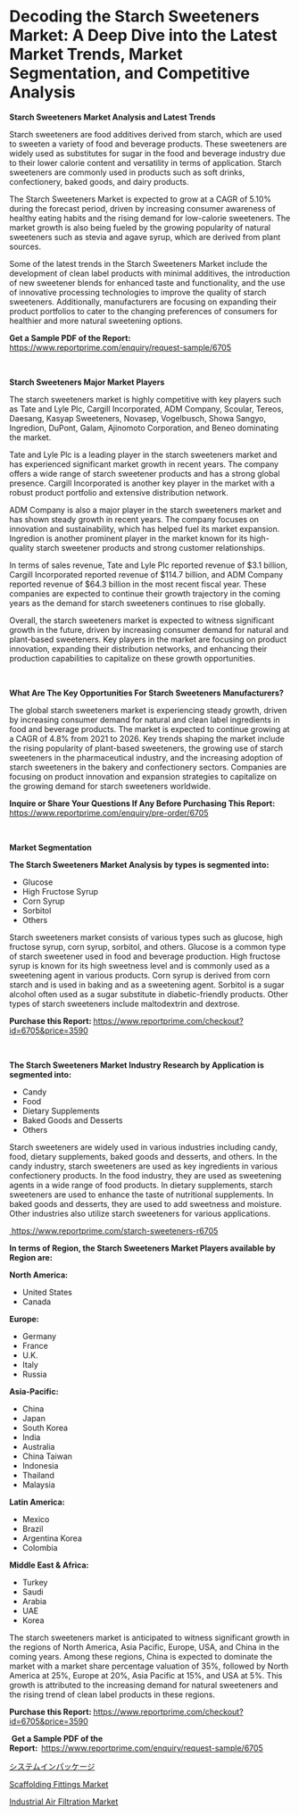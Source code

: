 <p><h1>Decoding the Starch Sweeteners Market: A Deep Dive into the Latest Market Trends, Market Segmentation, and Competitive Analysis</h1></p><p><strong>Starch Sweeteners Market Analysis and Latest Trends</strong></p>
<p><p>Starch sweeteners are food additives derived from starch, which are used to sweeten a variety of food and beverage products. These sweeteners are widely used as substitutes for sugar in the food and beverage industry due to their lower calorie content and versatility in terms of application. Starch sweeteners are commonly used in products such as soft drinks, confectionery, baked goods, and dairy products.</p><p>The Starch Sweeteners Market is expected to grow at a CAGR of 5.10% during the forecast period, driven by increasing consumer awareness of healthy eating habits and the rising demand for low-calorie sweeteners. The market growth is also being fueled by the growing popularity of natural sweeteners such as stevia and agave syrup, which are derived from plant sources.</p><p>Some of the latest trends in the Starch Sweeteners Market include the development of clean label products with minimal additives, the introduction of new sweetener blends for enhanced taste and functionality, and the use of innovative processing technologies to improve the quality of starch sweeteners. Additionally, manufacturers are focusing on expanding their product portfolios to cater to the changing preferences of consumers for healthier and more natural sweetening options.</p></p>
<p><strong>Get a Sample PDF of the Report:&nbsp;</strong> <a href="https://www.reportprime.com/enquiry/request-sample/6705">https://www.reportprime.com/enquiry/request-sample/6705</a></p>
<p>&nbsp;</p>
<p><strong>Starch Sweeteners Major Market Players</strong></p>
<p><p>The starch sweeteners market is highly competitive with key players such as Tate and Lyle Plc, Cargill Incorporated, ADM Company, Scoular, Tereos, Daesang, Kasyap Sweeteners, Novasep, Vogelbusch, Showa Sangyo, Ingredion, DuPont, Galam, Ajinomoto Corporation, and Beneo dominating the market.</p><p>Tate and Lyle Plc is a leading player in the starch sweeteners market and has experienced significant market growth in recent years. The company offers a wide range of starch sweetener products and has a strong global presence. Cargill Incorporated is another key player in the market with a robust product portfolio and extensive distribution network. </p><p>ADM Company is also a major player in the starch sweeteners market and has shown steady growth in recent years. The company focuses on innovation and sustainability, which has helped fuel its market expansion. Ingredion is another prominent player in the market known for its high-quality starch sweetener products and strong customer relationships.  </p><p>In terms of sales revenue, Tate and Lyle Plc reported revenue of $3.1 billion, Cargill Incorporated reported revenue of $114.7 billion, and ADM Company reported revenue of $64.3 billion in the most recent fiscal year. These companies are expected to continue their growth trajectory in the coming years as the demand for starch sweeteners continues to rise globally.</p><p>Overall, the starch sweeteners market is expected to witness significant growth in the future, driven by increasing consumer demand for natural and plant-based sweeteners. Key players in the market are focusing on product innovation, expanding their distribution networks, and enhancing their production capabilities to capitalize on these growth opportunities.</p></p>
<p>&nbsp;</p>
<p><strong>What Are The Key Opportunities For Starch Sweeteners Manufacturers?</strong></p>
<p><p>The global starch sweeteners market is experiencing steady growth, driven by increasing consumer demand for natural and clean label ingredients in food and beverage products. The market is expected to continue growing at a CAGR of 4.8% from 2021 to 2026. Key trends shaping the market include the rising popularity of plant-based sweeteners, the growing use of starch sweeteners in the pharmaceutical industry, and the increasing adoption of starch sweeteners in the bakery and confectionery sectors. Companies are focusing on product innovation and expansion strategies to capitalize on the growing demand for starch sweeteners worldwide.</p></p>
<p><strong>Inquire or Share Your Questions If Any Before Purchasing This Report:</strong> <a href="https://www.reportprime.com/enquiry/pre-order/6705">https://www.reportprime.com/enquiry/pre-order/6705</a></p>
<p>&nbsp;</p>
<p><strong>Market Segmentation</strong></p>
<p><strong>The Starch Sweeteners Market Analysis by types is segmented into:</strong></p>
<p><ul><li>Glucose</li><li>High Fructose Syrup</li><li>Corn Syrup</li><li>Sorbitol</li><li>Others</li></ul></p>
<p><p>Starch sweeteners market consists of various types such as glucose, high fructose syrup, corn syrup, sorbitol, and others. Glucose is a common type of starch sweetener used in food and beverage production. High fructose syrup is known for its high sweetness level and is commonly used as a sweetening agent in various products. Corn syrup is derived from corn starch and is used in baking and as a sweetening agent. Sorbitol is a sugar alcohol often used as a sugar substitute in diabetic-friendly products. Other types of starch sweeteners include maltodextrin and dextrose.</p></p>
<p><strong>Purchase this Report:&nbsp;</strong><a href="https://www.reportprime.com/checkout?id=6705&price=3590">https://www.reportprime.com/checkout?id=6705&price=3590</a></p>
<p>&nbsp;</p>
<p><strong>The Starch Sweeteners Market Industry Research by Application is segmented into:</strong></p>
<p><ul><li>Candy</li><li>Food</li><li>Dietary Supplements</li><li>Baked Goods and Desserts</li><li>Others</li></ul></p>
<p><p>Starch sweeteners are widely used in various industries including candy, food, dietary supplements, baked goods and desserts, and others. In the candy industry, starch sweeteners are used as key ingredients in various confectionery products. In the food industry, they are used as sweetening agents in a wide range of food products. In dietary supplements, starch sweeteners are used to enhance the taste of nutritional supplements. In baked goods and desserts, they are used to add sweetness and moisture. Other industries also utilize starch sweeteners for various applications.</p></p>
<p><a href="https://www.reportprime.com/starch-sweeteners-r6705">&nbsp;https://www.reportprime.com/starch-sweeteners-r6705</a></p>
<p><strong>In terms of Region, the Starch Sweeteners Market Players available by Region are:</strong></p>
<p>
    <p> <strong> North America: </strong>
        <ul>
            <li>United States</li>
            <li>Canada</li>
        </ul>
        </p> 
    <p> <strong> Europe: </strong>
        <ul>
            <li>Germany</li>
            <li>France</li>
            <li>U.K.</li>
            <li>Italy</li>
            <li>Russia</li>
        </ul>
        </p> 
    <p> <strong> Asia-Pacific: </strong>
        <ul>
            <li>China</li>
            <li>Japan</li>
            <li>South Korea</li>
            <li>India</li>
            <li>Australia</li>
            <li>China Taiwan</li>
            <li>Indonesia</li>
            <li>Thailand</li>
            <li>Malaysia</li>
        </ul>
        </p> 
    <p> <strong> Latin America: </strong>
        <ul>
            <li>Mexico</li>
            <li>Brazil</li>
            <li>Argentina Korea</li>
            <li>Colombia</li>
        </ul>
        </p> 
    <p> <strong> Middle East & Africa: </strong>
        <ul>
            <li>Turkey</li>
            <li>Saudi</li>
            <li>Arabia</li>
            <li>UAE</li>
            <li>Korea</li>
        </ul>
    </p>
    </p>
<p><p>The starch sweeteners market is anticipated to witness significant growth in the regions of North America, Asia Pacific, Europe, USA, and China in the coming years. Among these regions, China is expected to dominate the market with a market share percentage valuation of 35%, followed by North America at 25%, Europe at 20%, Asia Pacific at 15%, and USA at 5%. This growth is attributed to the increasing demand for natural sweeteners and the rising trend of clean label products in these regions.</p></p>
<p><strong>Purchase this Report: </strong><a href="https://www.reportprime.com/checkout?id=6705&price=3590">https://www.reportprime.com/checkout?id=6705&price=3590</a></p>
<p>&nbsp;<strong>Get a Sample PDF of the Report:&nbsp;&nbsp;</strong><a href="https://www.reportprime.com/enquiry/request-sample/6705">https://www.reportprime.com/enquiry/request-sample/6705</a></p>
<p><strong></strong></p>
<p><p><a href="https://medium.com/@arimuller2009/%E3%83%91%E3%83%83%E3%82%B1%E3%83%BC%E3%82%B8%E5%86%85%E3%82%B7%E3%82%B9%E3%83%86%E3%83%A0%E5%B8%82%E5%A0%B4-2031%E5%B9%B4%E3%81%BE%E3%81%A7%E3%81%AE%E5%8B%95%E5%90%91-%E4%BA%88%E6%B8%AC-%E7%AB%B6%E4%BA%89%E5%88%86%E6%9E%90-aa230ebd11de">システムインパッケージ</a></p><p><a href="https://view.publitas.com/reportprime-1/scaffolding-fittings-market-size-and-examines-its-market-scope-with-a-primary-focus-on-growth-opportunities-and-forecasted-trends-spanning-from-2024-to-2031/">Scaffolding Fittings Market</a></p><p><a href="https://view.publitas.com/reportprime-1/industrial-air-filtration-market-provides-a-comprehensive-analysis-including-a-macro-overview-of-the-market-as-well-as-micro-details-such-as-market-size-and-competitive-landscape/">Industrial Air Filtration Market</a></p></p>